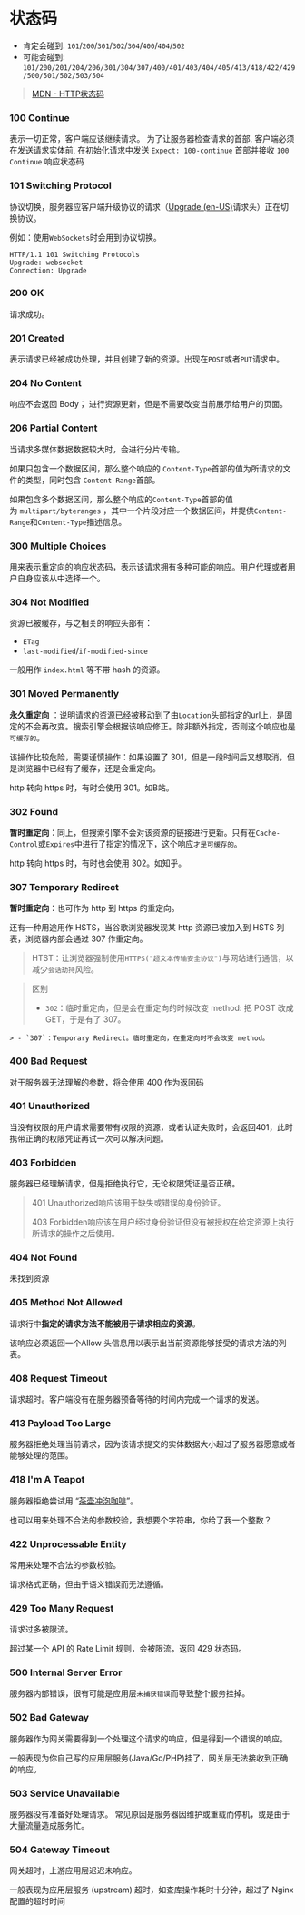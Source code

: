 # 状态码

-   肯定会碰到: `101`/`200`/`301`/`302`/`304`/`400`/`404`/`502`
-   可能会碰到: `101/200/201/204/206/301/304/307/400/401/403/404/405/413/418/422/429/500/501/502/503/504`

>[MDN - HTTP状态码](https://developer.mozilla.org/zh-CN/docs/Web/HTTP/Status)

### 100 Continue

表示一切正常，客户端应该继续请求。
为了让服务器检查请求的首部, 客户端必须在发送请求实体前, 在初始化请求中发送 `Expect: 100-continue` 首部并接收 `100 Continue` 响应状态码

### 101 Switching Protocol

协议切换，服务器应客户端升级协议的请求（[Upgrade (en-US)](https://developer.mozilla.org/en-US/docs/Web/HTTP/Headers/Upgrade "Currently only available in English (US)")请求头）正在切换协议。

例如：使用`WebSockets`时会用到协议切换。
```
HTTP/1.1 101 Switching Protocols
Upgrade: websocket
Connection: Upgrade
```

### 200 OK

请求成功。

### 201 Created

表示请求已经被成功处理，并且创建了新的资源。出现在`POST`或者`PUT`请求中。

### 204 No Content
响应不会返回 Body； 进行资源更新，但是不需要改变当前展示给用户的页面。

### 206 Partial Content

当请求多媒体数据数据较大时，会进行分片传输。

如果只包含一个数据区间，那么整个响应的 `Content-Type`首部的值为所请求的文件的类型，同时包含 `Content-Range`首部。

如果包含多个数据区间，那么整个响应的`Content-Type`首部的值为 `multipart/byteranges` ，其中一个片段对应一个数据区间，并提供`Content-Range`和`Content-Type`描述信息。

### 300 Multiple Choices 

用来表示重定向的响应状态码，表示该请求拥有多种可能的响应。用户代理或者用户自身应该从中选择一个。

### 304 Not Modified

资源已被缓存，与之相关的响应头部有：

-   `ETag`
-   `last-modified`/`if-modified-since`

一般用作 `index.html` 等不带 hash 的资源。

### 301 Moved Permanently

 **永久重定向** ：说明请求的资源已经被移动到了由`Location`头部指定的url上，是固定的不会再改变。搜索引擎会根据该响应修正。除非额外指定，否则这个响应也是`可缓存的`。
 
 该操作比较危险，需要谨慎操作：如果设置了 301，但是一段时间后又想取消，但是浏览器中已经有了缓存，还是会重定向。
 
 http 转向 https 时，有时会使用 301。如B站。

### 302 Found

**暂时重定向**：同上，但搜索引擎不会对该资源的链接进行更新。只有在`Cache-Control`或`Expires`中进行了指定的情况下，这个响应`才是可缓存的`。

http 转向 https 时，有时也会使用 302。如知乎。

### 307 Temporary Redirect

**暂时重定向**：也可作为 http 到 https 的重定向。

还有一种用途用作 HSTS，当谷歌浏览器发现某 http 资源已被加入到 HSTS 列表，浏览器内部会通过 307 作重定向。

>HTST：让浏览器强制使用`HTTPS("超文本传输安全协议")`与网站进行通信，以减少`会话劫持`风险。

> 区别
> -   `302`：临时重定向，但是会在重定向的时候改变 method: 把 POST 改成 GET，于是有了 307。
> 
	> - `307`：Temporary Redirect。临时重定向，在重定向时不会改变 method。

### 400 Bad Request

对于服务器无法理解的参数，将会使用 400 作为返回码

### 401 Unauthorized

当没有权限的用户请求需要带有权限的资源，或者认证失败时，会返回401，此时携带正确的权限凭证再试一次可以解决问题。

### 403 Forbidden

服务器已经理解请求，但是拒绝执行它，无论权限凭证是否正确。

> 401 Unauthorized响应该用于缺失或错误的身份验证。
> 
> 403 Forbidden响应该在用户经过身份验证但没有被授权在给定资源上执行所请求的操作之后使用。

### 404 Not Found

未找到资源

### 405 Method Not Allowed

请求行中**指定的请求方法不能被用于请求相应的资源**。

该响应必须返回一个Allow 头信息用以表示出当前资源能够接受的请求方法的列表。

### 408 Request Timeout

请求超时。客户端没有在服务器预备等待的时间内完成一个请求的发送。

### 413 Payload Too Large

服务器拒绝处理当前请求，因为该请求提交的实体数据大小超过了服务器愿意或者能够处理的范围。

### 418 I'm A Teapot

服务器拒绝尝试用 “[茶壶冲泡咖啡](https://zh.wikipedia.org/wiki/%E8%B6%85%E6%96%87%E6%9C%AC%E5%92%96%E5%95%A1%E5%A3%B6%E6%8E%A7%E5%88%B6%E5%8D%8F%E8%AE%AE)”。

也可以用来处理不合法的参数校验，我想要个字符串，你给了我一个整数？

### 422 Unprocessable Entity

常用来处理不合法的参数校验。

请求格式正确，但由于语义错误而无法遵循。

### 429 Too Many Request

请求过多被限流。

超过某一个 API 的 Rate Limit 规则，会被限流，返回 429 状态码。

### 500 Internal Server Error

服务器内部错误，很有可能是应用层`未捕获错误`而导致整个服务挂掉。

### 502 Bad Gateway

服务器作为网关需要得到一个处理这个请求的响应，但是得到一个错误的响应。

一般表现为你自己写的应用层服务(Java/Go/PHP)挂了，网关层无法接收到正确的响应。

### 503 Service Unavailable

服务器没有准备好处理请求。 常见原因是服务器因维护或重载而停机，或是由于大量流量造成服务忙。

### 504 Gateway Timeout

网关超时，上游应用层迟迟未响应。

一般表现为应用层服务 (upstream) 超时，如查库操作耗时十分钟，超过了 Nginx 配置的超时时间